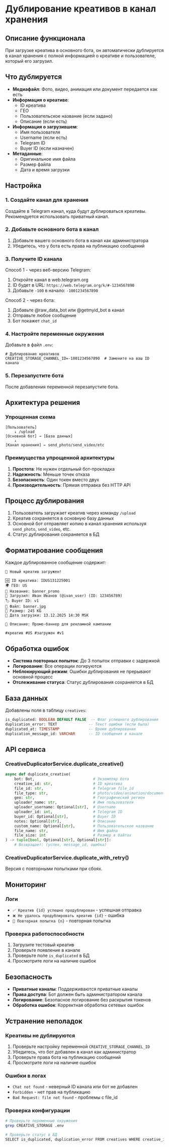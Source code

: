 # Дублирование креативов в канал хранения

## Описание функционала

При загрузке креатива в основного бота, он автоматически дублируется в канал хранения с полной информацией о креативе и пользователе, который его загрузил.

## Что дублируется

- **Медиафайл**: Фото, видео, анимация или документ передается как есть
- **Информация о креативе**:
  - ID креатива
  - ГЕО
  - Пользовательское название (если задано)
  - Описание (если есть)
- **Информация о загрузившем**:
  - Имя пользователя
  - Username (если есть)
  - Telegram ID
  - Buyer ID (если назначен)
- **Метаданные**:
  - Оригинальное имя файла
  - Размер файла
  - Дата и время загрузки

## Настройка

### 1. Создайте канал для хранения

Создайте в Telegram канал, куда будут дублироваться креативы. Рекомендуется использовать приватный канал.

### 2. Добавьте основного бота в канал

1. Добавьте вашего основного бота в канал как администратора
2. Убедитесь, что у бота есть права на публикацию сообщений

### 3. Получите ID канала

Способ 1 - через веб-версию Telegram:
1. Откройте канал в web.telegram.org
2. ID будет в URL: `https://web.telegram.org/k/#-1234567890`
3. Добавьте `-100` в начало: `-1001234567890`

Способ 2 - через бота:
1. Добавьте @raw_data_bot или @getmyid_bot в канал
2. Отправьте любое сообщение
3. Бот покажет `chat_id`

### 4. Настройте переменные окружения

Добавьте в файл `.env`:

```env
# Дублирование креативов
CREATIVE_STORAGE_CHANNEL_ID=-1001234567890  # Замените на ваш ID канала
```

### 5. Перезапустите бота

После добавления переменной перезапустите бота.

## Архитектура решения

### Упрощенная схема

```
[Пользователь] 
    ↓ /upload
[Основной бот] → [База данных]
    ↓
[Канал хранения] ← send_photo/send_video/etc
```

### Преимущества упрощенной архитектуры

1. **Простота**: Не нужен отдельный бот-прокладка
2. **Надежность**: Меньше точек отказа
3. **Безопасность**: Один токен вместо двух
4. **Производительность**: Прямая отправка без HTTP API

## Процесс дублирования

1. Пользователь загружает креатив через команду `/upload`
2. Креатив сохраняется в основную базу данных
3. Основной бот отправляет копию в канал хранения используя `send_photo`, `send_video`, etc.
4. Статус дублирования сохраняется в БД

## Форматирование сообщения

Каждое дублированное сообщение содержит:

```
🎨 Новый креатив загружен!

🆔 ID креатива: IDUS131225001
🌍 ГЕО: US
📝 Название: banner_promo
👤 Загрузил: Иван Иванов (@ivan_user) (ID: 123456789)
🏷 Buyer ID: v1
📄 Файл: banner.jpg
📏 Размер: 245 КБ
📅 Дата загрузки: 13.12.2025 14:30 MSK

💬 Описание: Промо-баннер для рекламной кампании

#креатив #US #загружен #v1
```

## Обработка ошибок

- **Система повторных попыток**: До 3 попыток отправки с задержкой
- **Логирование**: Все операции логируются
- **Неблокирующий режим**: Ошибки дублирования не прерывают основной процесс
- **Отслеживание статуса**: Статус дублирования сохраняется в БД

## База данных

Добавлены поля в таблицу `creatives`:

```sql
is_duplicated: BOOLEAN DEFAULT FALSE  -- Флаг успешного дублирования
duplication_error: TEXT              -- Текст ошибки (если была)
duplicated_at: TIMESTAMP             -- Время дублирования
duplication_message_id: VARCHAR      -- ID сообщения в канале
```

## API сервиса

### CreativeDuplicatorService.duplicate_creative()

```python
async def duplicate_creative(
    bot: Bot,                          # Экземпляр бота
    creative_id: str,                  # ID креатива
    file_id: str,                      # Telegram file_id
    file_type: str,                    # photo/video/animation/document
    geo: str,                          # Географический регион
    uploader_name: str,                # Имя пользователя
    uploader_username: Optional[str],  # Username
    uploader_id: int,                  # Telegram ID
    buyer_id: Optional[str],           # Buyer ID
    notes: Optional[str],              # Описание
    custom_name: Optional[str],        # Пользовательское название
    file_name: str,                    # Имя файла
    file_size: int                     # Размер в байтах
) -> tuple[bool, Optional[str], Optional[str]]:
    # Возвращает: (успех, message_id, ошибка)
```

### CreativeDuplicatorService.duplicate_with_retry()

Версия с повторными попытками при сбоях.

## Мониторинг

### Логи

- `✅ Креатив {id} успешно продублирован` - успешная отправка
- `❌ Не удалось продублировать креатив {id}` - ошибка
- `🔄 Повторная попытка {n}` - повторная попытка

### Проверка работоспособности

1. Загрузите тестовый креатив
2. Проверьте появление в канале
3. Проверьте поле `is_duplicated` в БД
4. Просмотрите логи на наличие ошибок

## Безопасность

- **Приватные каналы**: Поддерживаются приватные каналы
- **Права доступа**: Бот должен быть администратором канала
- **Логирование**: Безопасное логирование без раскрытия токенов
- **Обработка ошибок**: Корректная обработка сетевых ошибок

## Устранение неполадок

### Креативы не дублируются

1. Проверьте настройку переменной `CREATIVE_STORAGE_CHANNEL_ID`
2. Убедитесь, что бот добавлен в канал как администратор
3. Проверьте права бота на публикацию сообщений
4. Просмотрите логи на наличие ошибок

### Ошибки в логах

- `Chat not found` - неверный ID канала или бот не добавлен
- `Forbidden` - нет прав на публикацию
- `Bad Request: file not found` - проблемы с file_id

### Проверка конфигурации

```bash
# Проверьте переменные окружения
grep CREATIVE_STORAGE .env

# Проверьте статус в БД
SELECT is_duplicated, duplication_error FROM creatives WHERE creative_id = 'xxx';
```